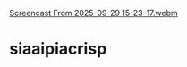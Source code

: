 [Screencast From 2025-09-29 15-23-17.webm](https://github.com/user-attachments/assets/f928346b-2a12-4c5f-b492-0f2a5935701e)
# siaaipiacrisp
